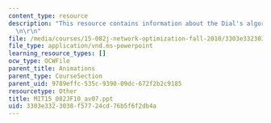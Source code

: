 ```yaml
---
content_type: resource
description: "This resource contains information about the Dial's algorithm.\r\n\r\
  \n\r\n"
file: /media/courses/15-082j-network-optimization-fall-2010/3303e3323038f57724cd76b5f6f2db4a_MIT15_082JF10_av07.ppt
file_type: application/vnd.ms-powerpoint
learning_resource_types: []
ocw_type: OCWFile
parent_title: Animations
parent_type: CourseSection
parent_uid: 9789effc-535c-9390-09dc-672f2b2c9185
resourcetype: Other
title: MIT15_082JF10_av07.ppt
uid: 3303e332-3038-f577-24cd-76b5f6f2db4a
---
```

